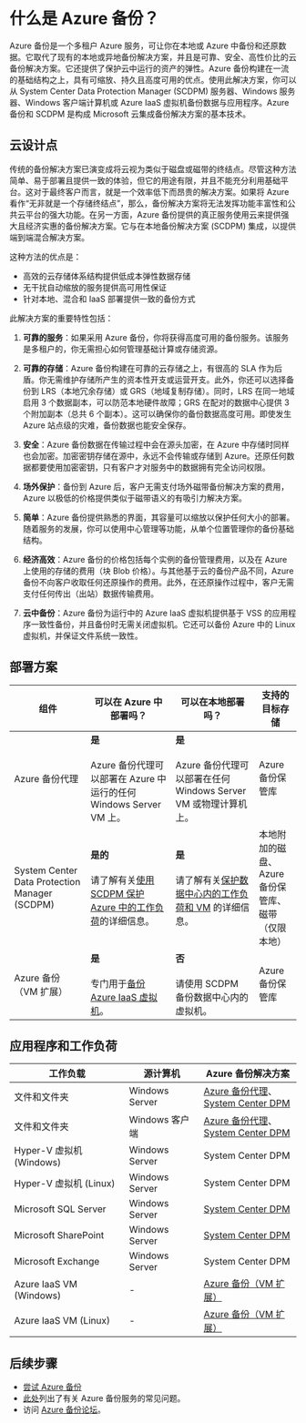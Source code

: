 <properties
	pageTitle="什么是 Azure 备份？ | Windows Azure"
	description="使用 Azure 备份和恢复服务，你可以从 Windows 服务器、Windows 客户端计算机、SCDPM 服务器或 Azure 虚拟机备份和还原数据与应用程序。"
	services="backup"
	documentationCenter=""
	authors="trinadhk"
	manager="shreeshd"
	editor="tysonn"/>

<tags
	ms.service="backup"
	ms.date="08/18/2015"
	wacn.date="11/02/2015"/>


# 什么是 Azure 备份？
Azure 备份是一个多租户 Azure 服务，可让你在本地或 Azure 中备份和还原数据。它取代了现有的本地或异地备份解决方案，并且是可靠、安全、高性价比的云备份解决方案。它还提供了保护云中运行的资产的弹性。Azure 备份构建在一流的基础结构之上，具有可缩放、持久且高度可用的优点。使用此解决方案，你可以从 System Center Data Protection Manager (SCDPM) 服务器、Windows 服务器、Windows 客户端计算机或 Azure IaaS 虚拟机备份数据与应用程序。Azure 备份和 SCDPM 是构成 Microsoft 云集成备份解决方案的基本技术。


## 云设计点
传统的备份解决方案已演变成将云视为类似于磁盘或磁带的终结点。尽管这种方法简单、易于部署且提供一致的体验，但它的用途有限，并且不能充分利用基础平台。这对于最终客户而言，就是一个效率低下而昂贵的解决方案。如果将 Azure 看作“无非就是一个存储终结点”，那么，备份解决方案将无法发挥功能丰富性和公共云平台的强大功能。在另一方面，Azure 备份提供的真正服务使用云来提供强大且经济实惠的备份解决方案。它与在本地备份解决方案 (SCDPM) 集成，以提供端到端混合解决方案。

这种方法的优点是：

- 高效的云存储体系结构提供低成本弹性数据存储
- 无干扰自动缩放的服务提供高可用性保证
- 针对本地、混合和 IaaS 部署提供一致的备份方式

此解决方案的重要特性包括：

1. **可靠的服务**：如果采用 Azure 备份，你将获得高度可用的备份服务。该服务是多租户的，你无需担心如何管理基础计算或存储资源。

2. **可靠的存储**：Azure 备份构建在可靠的云存储之上，有很高的 SLA 作为后盾。你无需维护存储所产生的资本性开支或运营开支。此外，你还可以选择备份到 LRS（本地冗余存储）或 GRS（地域复制存储）。同时，LRS 在同一地域启用 3 个数据副本，可以防范本地硬件故障；GRS 在配对的数据中心提供 3 个附加副本（总共 6 个副本）。这可以确保你的备份数据高度可用。即使发生 Azure 站点级的灾难，备份数据也能安全保存。

3. **安全**：Azure 备份数据在传输过程中会在源头加密，在 Azure 中存储时同样也会加密。加密密钥存储在源中，永远不会传输或存储到 Azure。还原任何数据都要使用加密密钥，只有客户才对服务中的数据拥有完全访问权限。

4. **场外保护**：备份到 Azure 后，客户无需支付场外磁带备份解决方案的费用，Azure 以极低的价格提供类似于磁带语义的有吸引力解决方案。

5. **简单**：Azure 备份提供熟悉的界面，其容量可以缩放以保护任何大小的部署。随着服务的发展，你可以使用中心管理等功能，从单个位置管理你的备份基础结构。

6. **经济高效**：Azure 备份的价格包括每个实例的备份管理费用，以及在 Azure 上使用的存储的费用（块 Blob 价格）。与其他基于云的备份产品不同，Azure 备份不向客户收取任何还原操作的费用。此外，在还原操作过程中，客户无需支付任何传出（出站）数据传输费用。

7. **云中备份**：Azure 备份为运行中的 Azure IaaS 虚拟机提供基于 VSS 的应用程序一致性备份，并且备份时无需关闭虚拟机。它还可以备份 Azure 中的 Linux 虚拟机，并保证文件系统一致性。


## 部署方案
| 组件 | 可以在 Azure 中部署吗？ | 可以在本地部署吗？ | 支持的目标存储|
| --- | --- | --- | --- |
| Azure 备份代理 | **是**<br><br>Azure 备份代理可以部署在 Azure 中运行的任何 Windows Server VM 上。 | **是**<br><br>Azure 备份代理可以部署在任何 Windows Server VM 或物理计算机上。 | Azure 备份保管库 |
| System Center Data Protection Manager (SCDPM) | **是的**<br><br>请了解有关[使用 SCDPM 保护 Azure 中的工作负荷](http://blogs.technet.com/b/dpm/archive/2014/09/02/azure-iaas-workload-protection-using-data-protection-manager.aspx)的详细信息。 | **是**<br><br>请了解有关[保护数据中心内的工作负荷和 VM](https://technet.microsoft.com/zh-cn/library/hh758173.aspx) 的详细信息。 | 本地附加的磁盘、<br>Azure 备份保管库、<br>磁带（仅限本地） |
| Azure 备份（VM 扩展） | **是**<br><br>专门用于[备份 Azure IaaS 虚拟机](backup-azure-vms-introduction.md)。 | **否**<br><br>请使用 SCDPM 备份数据中心内的虚拟机。 | Azure 备份保管库 |


## 应用程序和工作负荷

| 工作负载 | 源计算机 | Azure 备份解决方案 |
| --- | --- |---|
| 文件和文件夹 | Windows Server | [Azure 备份代理](/documentation/articles/backup-configure-vault)、<br>[System Center DPM](/documentation/articles/backup-azure-dpm-introduction) |
| 文件和文件夹 | Windows 客户端 | [Azure 备份代理](/documentation/articles/backup-configure-vault)、<br>[System Center DPM](/documentation/articles/backup-azure-dpm-introduction) |
| Hyper-V 虚拟机 (Windows) | Windows Server | System Center DPM |
| Hyper-V 虚拟机 (Linux) | Windows Server | System Center DPM |
| Microsoft SQL Server | Windows Server | [System Center DPM](/documentation/articles/backup-azure-backup-sql) |
| Microsoft SharePoint | Windows Server | [System Center DPM](/documentation/articles/backup-azure-backup-sharepoint) |
| Microsoft Exchange | Windows Server | System Center DPM |
| Azure IaaS VM (Windows)| - | [Azure 备份（VM 扩展）](/documentation/articles/backup-azure-vms-introduction)|
| Azure IaaS VM (Linux) | - | [Azure 备份（VM 扩展）](/documentation/articles/backup-azure-vms-introduction)|


## 后续步骤
- [尝试 Azure 备份](/documentation/articles/backup-try-azure-backup-in-10-mins)
- [此处](/documentation/articles/backup-azure-backup-faq)列出了有关 Azure 备份服务的常见问题。
- 访问 [Azure 备份论坛](https://social.msdn.microsoft.com/forums/azure/zh-cn/home?forum=windowsazureonlinebackup)。

<!---HONumber=Mooncake_0104_2016-->